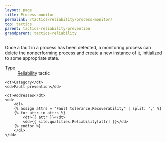 ```yaml
---
layout: page
title: Process monitor
permalink: /tactics/reliability/process-monitor/
top: tactics
parent: tactics-reliability-prevention
grandparent: tactics-reliability
---
```


Once a fault in a process has been detected, a monitoring process can delete the nonperforming process and create a new instance of it, initialized to some
appropriate state.

<dl>
    <dt>Type</dt>
    <dd><a href="{{ '/quality/reliability/' | relative_url }}">Reliability</a> tactic</dd>
    
    <dt>Category</dt>
    <dd>Fault prevention</dd>
    
    <dt>Addresses</dt>
    <dd>
        <dl>
        {% assign attrs = "Fault tolerance,Recoverability" | split: ',' %}
        {% for attr in attrs %}
            <dt>{{ attr }}</dt>
            <dd>{{ site.qualities.Reliability[attr] }}</dd>
        {% endfor %}
        </dl>
    </dd>
</dl>
